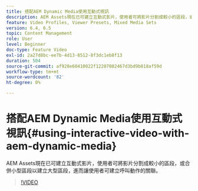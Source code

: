 ```yaml
---
title: 搭配AEM Dynamic Media使用互動式視訊
description: AEM Assets現在已可建立互動式影片，使用者可將影片分割成較小的區段，或合併小型區段以建立大型區段，進而讓使用者可建立呼叫動作的關聯。
feature: Video Profiles, Viewer Presets, Mixed Media Sets
version: 6.4, 6.5
topic: Content Management
role: User
level: Beginner
doc-type: Feature Video
exl-id: 2a27d8bc-ee7b-4d13-8512-8f3dc1eb8f13
duration: 504
source-git-commit: af928e60410022f12207082467d3bd9b818af59d
workflow-type: tm+mt
source-wordcount: '82'
ht-degree: 0%

---
```


# 搭配AEM Dynamic Media使用互動式視訊{#using-interactive-video-with-aem-dynamic-media}

AEM Assets現在已可建立互動式影片，使用者可將影片分割成較小的區段，或合併小型區段以建立大型區段，進而讓使用者可建立呼叫動作的關聯。

>[!VIDEO](https://video.tv.adobe.com/v/16516?quality=12&learn=on)
